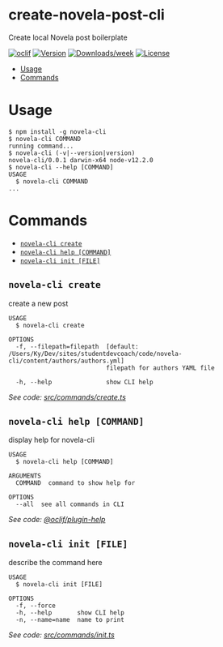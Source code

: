 create-novela-post-cli
======================

Create local Novela post boilerplate

[![oclif](https://img.shields.io/badge/cli-oclif-brightgreen.svg)](https://oclif.io)
[![Version](https://img.shields.io/npm/v/create-novela-post-cli.svg)](https://npmjs.org/package/create-novela-post-cli)
[![Downloads/week](https://img.shields.io/npm/dw/create-novela-post-cli.svg)](https://npmjs.org/package/create-novela-post-cli)
[![License](https://img.shields.io/npm/l/create-novela-post-cli.svg)](https://github.com/kyrelldixon/create-novela-post-cli/blob/master/package.json)

<!-- toc -->
* [Usage](#usage)
* [Commands](#commands)
<!-- tocstop -->
# Usage
<!-- usage -->
```sh-session
$ npm install -g novela-cli
$ novela-cli COMMAND
running command...
$ novela-cli (-v|--version|version)
novela-cli/0.0.1 darwin-x64 node-v12.2.0
$ novela-cli --help [COMMAND]
USAGE
  $ novela-cli COMMAND
...
```
<!-- usagestop -->
# Commands
<!-- commands -->
* [`novela-cli create`](#novela-cli-create)
* [`novela-cli help [COMMAND]`](#novela-cli-help-command)
* [`novela-cli init [FILE]`](#novela-cli-init-file)

## `novela-cli create`

create a new post

```
USAGE
  $ novela-cli create

OPTIONS
  -f, --filepath=filepath  [default: /Users/Ky/Dev/sites/studentdevcoach/code/novela-cli/content/authors/authors.yml]
                           filepath for authors YAML file

  -h, --help               show CLI help
```

_See code: [src/commands/create.ts](https://github.com/kyrelldixon/novela-cli/blob/v0.0.1/src/commands/create.ts)_

## `novela-cli help [COMMAND]`

display help for novela-cli

```
USAGE
  $ novela-cli help [COMMAND]

ARGUMENTS
  COMMAND  command to show help for

OPTIONS
  --all  see all commands in CLI
```

_See code: [@oclif/plugin-help](https://github.com/oclif/plugin-help/blob/v2.2.3/src/commands/help.ts)_

## `novela-cli init [FILE]`

describe the command here

```
USAGE
  $ novela-cli init [FILE]

OPTIONS
  -f, --force
  -h, --help       show CLI help
  -n, --name=name  name to print
```

_See code: [src/commands/init.ts](https://github.com/kyrelldixon/novela-cli/blob/v0.0.1/src/commands/init.ts)_
<!-- commandsstop -->
